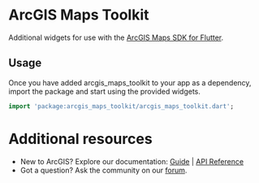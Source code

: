 # ArcGIS Maps Toolkit

Additional widgets for use with the [ArcGIS Maps SDK for Flutter](https://developers.arcgis.com/flutter/).

## Usage

Once you have added arcgis_maps_toolkit to your app as a dependency, import the package and start using the provided widgets.

```dart
import 'package:arcgis_maps_toolkit/arcgis_maps_toolkit.dart';
```

# Additional resources

* New to ArcGIS? Explore our documentation: [Guide](https://developers.arcgis.com/flutter) | [API Reference](https://links.esri.com/flutter-api-ref)
* Got a question? Ask the community on our [forum](https://links.esri.com/flutter-community).
